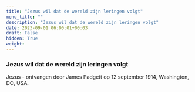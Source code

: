 ```yaml
---
title: "Jezus wil dat de wereld zijn leringen volgt"
menu_title: ""
description: "Jezus wil dat de wereld zijn leringen volgt"
date: 2023-09-01 06:00:01+00:03
draft: False
hidden: True
weight:
---
```

### Jezus wil dat de wereld zijn leringen volgt

Jezus - ontvangen door James Padgett op 12 september 1914, Washington, DC, USA.
